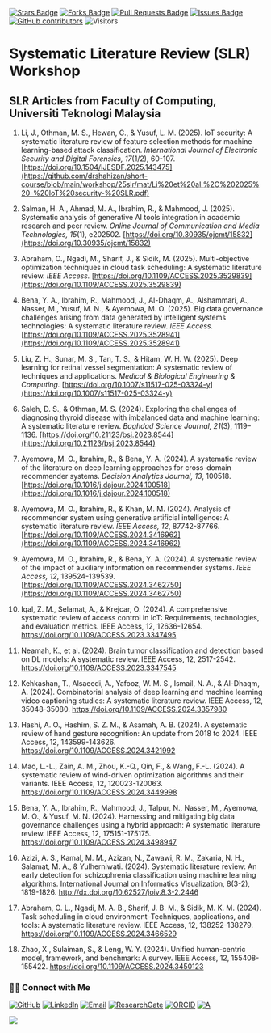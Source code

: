 <a href="https://github.com/drshahizan/short-course/stargazers"><img src="https://img.shields.io/github/stars/drshahizan/short-course" alt="Stars Badge"/></a>
<a href="https://github.com/drshahizan/short-course/network/members"><img src="https://img.shields.io/github/forks/drshahizan/short-course" alt="Forks Badge"/></a>
<a href="https://github.com/drshahizan/short-course/pulls"><img src="https://img.shields.io/github/issues-pr/drshahizan/short-course" alt="Pull Requests Badge"/></a>
<a href="https://github.com/drshahizan/short-course"><img src="https://img.shields.io/github/issues/drshahizan/short-course" alt="Issues Badge"/></a>
<a href="https://github.com/drshahizan/short-course/graphs/contributors"><img alt="GitHub contributors" src="https://img.shields.io/github/contributors/drshahizan/short-course?color=2b9348"></a>
![Visitors](https://api.visitorbadge.io/api/visitors?path=https%3A%2F%2Fgithub.com%2Fdrshahizan%2Fshort-course&labelColor=%23d9e3f0&countColor=%23697689&style=flat)

# Systematic Literature Review (SLR) Workshop

## SLR Articles from Faculty of Computing, Universiti Teknologi Malaysia

1. Li, J., Othman, M. S., Hewan, C., & Yusuf, L. M. (2025). IoT security: A systematic literature review of feature selection methods for machine learning-based attack classification. *International Journal of Electronic Security and Digital Forensics, 17*(1/2), 60-107. [https://doi.org/10.1504/IJESDF.2025.143475](https://github.com/drshahizan/short-course/blob/main/workshop/25slr/mat/Li%20et%20al.%2C%202025%20-%20IoT%20security-%20SLR.pdf)  

2. Salman, H. A., Ahmad, M. A., Ibrahim, R., & Mahmood, J. (2025). Systematic analysis of generative AI tools integration in academic research and peer review. *Online Journal of Communication and Media Technologies, 15*(1), e202502. [https://doi.org/10.30935/ojcmt/15832](https://doi.org/10.30935/ojcmt/15832)  

3. Abraham, O., Ngadi, M., Sharif, J., & Sidik, M. (2025). Multi-objective optimization techniques in cloud task scheduling: A systematic literature review. *IEEE Access.* [https://doi.org/10.1109/ACCESS.2025.3529839](https://doi.org/10.1109/ACCESS.2025.3529839)  

4. Bena, Y. A., Ibrahim, R., Mahmood, J., Al-Dhaqm, A., Alshammari, A., Nasser, M., Yusuf, M. N., & Ayemowa, M. O. (2025). Big data governance challenges arising from data generated by intelligent systems technologies: A systematic literature review. *IEEE Access.* [https://doi.org/10.1109/ACCESS.2025.3528941](https://doi.org/10.1109/ACCESS.2025.3528941)  

5. Liu, Z. H., Sunar, M. S., Tan, T. S., & Hitam, W. H. W. (2025). Deep learning for retinal vessel segmentation: A systematic review of techniques and applications. *Medical & Biological Engineering & Computing.* [https://doi.org/10.1007/s11517-025-03324-y](https://doi.org/10.1007/s11517-025-03324-y)  

6. Saleh, D. S., & Othman, M. S. (2024). Exploring the challenges of diagnosing thyroid disease with imbalanced data and machine learning: A systematic literature review. *Baghdad Science Journal, 21*(3), 1119–1136. [https://doi.org/10.21123/bsj.2023.8544](https://doi.org/10.21123/bsj.2023.8544)  

7. Ayemowa, M. O., Ibrahim, R., & Bena, Y. A. (2024). A systematic review of the literature on deep learning approaches for cross-domain recommender systems. *Decision Analytics Journal, 13*, 100518. [https://doi.org/10.1016/j.dajour.2024.100518](https://doi.org/10.1016/j.dajour.2024.100518)  

8. Ayemowa, M. O., Ibrahim, R., & Khan, M. M. (2024). Analysis of recommender system using generative artificial intelligence: A systematic literature review. *IEEE Access, 12*, 87742-87766. [https://doi.org/10.1109/ACCESS.2024.3416962](https://doi.org/10.1109/ACCESS.2024.3416962)  

9. Ayemowa, M. O., Ibrahim, R., & Bena, Y. A. (2024). A systematic review of the impact of auxiliary information on recommender systems. *IEEE Access, 12*, 139524-139539. [https://doi.org/10.1109/ACCESS.2024.3462750](https://doi.org/10.1109/ACCESS.2024.3462750)

10. Iqal, Z. M., Selamat, A., & Krejcar, O. (2024). A comprehensive systematic review of access control in IoT: Requirements, technologies, and evaluation metrics. IEEE Access, 12, 12636-12654. https://doi.org/10.1109/ACCESS.2023.3347495

11. Neamah, K., et al. (2024). Brain tumor classification and detection based on DL models: A systematic review. IEEE Access, 12, 2517-2542. https://doi.org/10.1109/ACCESS.2023.3347545

12. Kehkashan, T., Alsaeedi, A., Yafooz, W. M. S., Ismail, N. A., & Al-Dhaqm, A. (2024). Combinatorial analysis of deep learning and machine learning video captioning studies: A systematic literature review. IEEE Access, 12, 35048-35080. https://doi.org/10.1109/ACCESS.2024.3357980

13. Hashi, A. O., Hashim, S. Z. M., & Asamah, A. B. (2024). A systematic review of hand gesture recognition: An update from 2018 to 2024. IEEE Access, 12, 143599-143626. https://doi.org/10.1109/ACCESS.2024.3421992

14. Mao, L.-L., Zain, A. M., Zhou, K.-Q., Qin, F., & Wang, F.-L. (2024). A systematic review of wind-driven optimization algorithms and their variants. IEEE Access, 12, 120023-120063. https://doi.org/10.1109/ACCESS.2024.3449998

15. Bena, Y. A., Ibrahim, R., Mahmood, J., Talpur, N., Nasser, M., Ayemowa, M. O., & Yusuf, M. N. (2024). Harnessing and mitigating big data governance challenges using a hybrid approach: A systematic literature review. IEEE Access, 12, 175151-175175.
https://doi.org/10.1109/ACCESS.2024.3498947

16. Azizi, A. S., Kamal, M. M., Azizan, N., Zawawi, R. M., Zakaria, N. H., Salamat, M. A., & Yulherniwati. (2024). Systematic literature review: An early detection for schizophrenia classification using machine learning algorithms. International Journal on Informatics Visualization, 8(3-2), 1819-1826. http://dx.doi.org/10.62527/joiv.8.3-2.2446

17. Abraham, O. L., Ngadi, M. A. B., Sharif, J. B. M., & Sidik, M. K. M. (2024). Task scheduling in cloud environment–Techniques, applications, and tools: A systematic literature review. IEEE Access, 12, 138252-138279. https://doi.org/10.1109/ACCESS.2024.3466529

18. Zhao, X., Sulaiman, S., & Leng, W. Y. (2024). Unified human-centric model, framework, and benchmark: A survey. IEEE Access, 12, 155408-155422. https://doi.org/10.1109/ACCESS.2024.3450123


### 🙌🏻 Connect with Me
<p align="left">
    <a href="https://github.com/drshahizan" target="_blank"><img alt="GitHub" src="https://img.shields.io/badge/-@drshahizan-181717?style=flat-square&logo=GitHub&logoColor=white"></a>
    <a href="https://www.linkedin.com/in/drshahizan" target="_blank"><img alt="LinkedIn" src="https://img.shields.io/badge/-drshahizan-blue?style=flat-square&logo=Linkedin&logoColor=white&link=https://www.linkedin.com/in/drshahizan/"></a>
    <a href="mailto:shahizan@utm.my" target="_blank"><img alt="Email" src="https://img.shields.io/badge/-shahizan@utm.my-c14438?style=flat-square&logo=Gmail&logoColor=white&link=mailto:shahizan@utm.my.com"></a>
    <a href="https://www.researchgate.net/profile/Mohd-Othman-28" target="_blank"><img alt="ResearchGate" src="https://img.shields.io/badge/-ResearchGate-00CCBB?style=flat-square&logo=ResearchGate&logoColor=white"></a>
    <a href="https://orcid.org/0000-0003-4261-1873" target="_blank"><img alt="ORCID" src="https://img.shields.io/badge/-ORCID-A6CE39?style=flat-square&logo=ORCID&logoColor=white"></a> 
 <a href="https://visitorbadge.io/status?path=https%3A%2F%2Fgithub.com%2Fdrshahizan" target="_blank"><img alt="A" src="https://api.visitorbadge.io/api/visitors?path=https%3A%2F%2Fgithub.com%2Fdrshahizan&labelColor=%23697689&countColor=%23555555&style=plastic"></a>
 
![](https://hit.yhype.me/github/profile?user_id=81284918)
</p>


